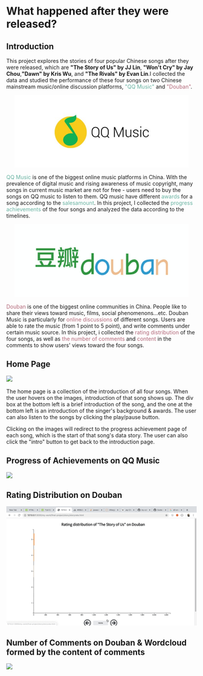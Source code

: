 # What happened after they were released?

## Introduction

This project explores the stories of four popular Chinese songs after they were released, which are <span style="font-weight:bold">"The Story of Us" by JJ Lin</span>, <span style="font-weight:bold">"Won't Cry" by Jay Chou</span>,<span style="font-weight:bold">"Dawn" by Kris Wu</span>, and <span style="font-weight:bold" >"The Rivals" by Evan Lin</span>.I collected the data and studied the performance of these four songs on two Chinese mainstream music/online discussion platforms, <span style="color: #69b3a2">"QQ Music"</span> and <span style="color:#b3697a">"Douban"</span>.</p>

<p align="center">
  <img width="460" src="qq.jpg" />
</p>

<span style="color: #69b3a2">QQ Music</span> is one of the biggest online music platforms in China.
With the prevalence of digital music and rising awareness of music copyright, many songs in
current music market are not for free - users need to buy the songs on QQ music
to listen to them. QQ music have different <span style="color: #69b3a2">awards</span> for a song
according to the <span style="color: #69b3a2">salesamount</span>.
In this project, I collected the <span style="color: #69b3a2">progress achievements</span> of the four songs and analyzed the data
according to the timelines.</p>

<p align="center">
  <img width="460" src="douban.png" />
</p>

<span style="color:#b3697a">Douban</span> is one of the biggest online communities in China. People like to share their views
toward music, films, social phenomenons...etc. Douban Music is particularly for <span style="color:#b3697a">online discussions</span> of different
songs. Users are able to rate the music (from 1 point to 5 point), and write comments under certain music source.
In this project, i collected the <span style="color:#b3697a">rating distribution</span> of the four songs, as well as
<span style="color:#b3697a">the number of comments</span> and <span style="color:#b3697a">
content</span> in the comments to show users' views toward the four songs.

## Home Page

  <img src="home.gif" />

The home page is a collection of the introduction of all four songs. When the user hovers on the images, introduction of that song shows up. The div box at the bottom left is a brief introduction of the song, and the one at the bottom left is an introduction of the singer's background & awards. The user can also listen to the songs by clicking the play/pause button.

Clicking on the images will redirect to the progress achievement page of each song, which is the start of that song's data story. The user can also click the "intro" button to get back to the introduction page.

## Progress of Achievements on QQ Music
<img src="progress.gif" />

## Rating Distribution on Douban
<img src="rate.gif" />

## Number of Comments on Douban & Wordcloud formed by the content of comments
<img src="comment.gif" />
